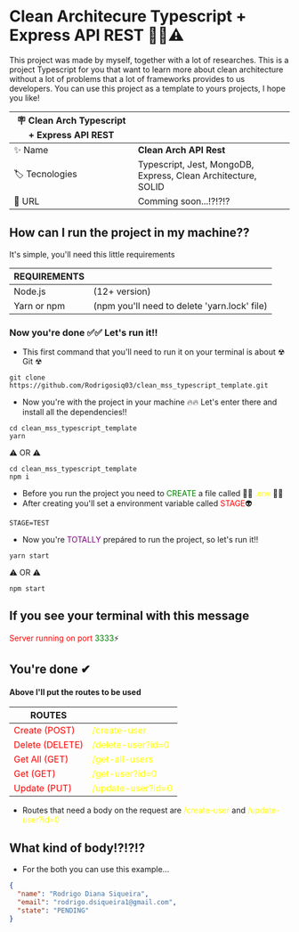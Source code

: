 # Clean Architecure Typescript + Express API REST 🧙‍♂️⚠

This project was made by myself, together with a lot of researches. This is a project Typescript for you that  want to learn more about clean 
architecture without a lot of problems that a lot of frameworks provides to us developers. You can use this project as a template to yours projects,
I hope you like!

| :placard: Clean Arch Typescript + Express API REST |     |
| -------------  | --- |
| :sparkles: Name        | **Clean Arch API Rest**
| :label: Tecnologies | Typescript, Jest, MongoDB, Express, Clean Architecture, SOLID 
| :rocket: URL         | Comming soon...⁉⁉⁉


## How can I run the project in my machine??

It's simple, you'll need this little requirements


| REQUIREMENTS |     |
| -------------  | --- |
| Node.js | (12+ version) |
| Yarn or npm | (npm you'll need to delete 'yarn.lock' file) |

### Now you're done ✅✅ Let's run it!!

- This first command that you'll need to run it on your terminal is about ☢ Git ☢

```
git clone https://github.com/Rodrigosiq03/clean_mss_typescript_template.git
```

- Now you're with the project in your machine 🔥🔥 Let's enter there and install all the dependencies!!

```
cd clean_mss_typescript_template
yarn
```

⚠ OR ⚠

```
cd clean_mss_typescript_template
npm i
```

- Before you run the project you need to <span style="color: green">CREATE</span> a file called 🧙‍♂️ <span style="color: yellow">.env</span> 🧙‍♂️
- After creating you'll set a environment variable called <span style="color: red">STAGE</span>👽

```
STAGE=TEST
```

- Now you're <span style="color: purple">TOTALLY</span> prepáred to run the project, so let's run it!!

```
yarn start
```

⚠ OR ⚠

```
npm start
```

## If you see your terminal with this message


<span style="color: red">Server running on port</span> <span style="color: green">3333</span>⚡

## You're done ✔

#### Above I'll put the routes to be used

| ROUTES |     |
| -------------  | --- |
| <span style="color: red">Create (POST)</span> | <span style="color: yellow">/create-user</span> |
| <span style="color: red">Delete (DELETE)</span> | <span style="color: yellow">/delete-user?id=0</span> |
| <span style="color: red">Get All (GET)</span> | <span style="color: yellow">/get-all-users</span> |
| <span style="color: red">Get (GET)</span> | <span style="color: yellow">/get-user?id=0</span> |
| <span style="color: red">Update (PUT)</span> | <span style="color: yellow">/update-user?id=0</span> |

- Routes that need a body on the request are <span style="color: yellow">/create-user</span> and <span style="color: yellow">/update-user?id=0</span>

## What kind of body⁉⁉⁉

- For the both you can use this example...

```json
{
  "name": "Rodrigo Diana Siqueira",
  "email": "rodrigo.dsiqueira1@gmail.com",
  "state": "PENDING"
}
```




